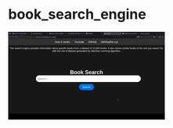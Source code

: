 # book_search_engine
![Demo GIF](https://github.com/cashew69/book_search_engine/blob/main/output.gif)
